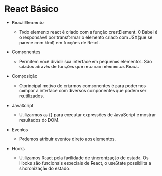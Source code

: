 # React Básico

* React Elemento
  - Todo elemento react é criado com a função creatElement. O Babel é o responsável por transformar o elemento criado com JSX(que se parece com html) em funções de React.

* Componentes
  - Permitem você dividir sua interface em pequenos elementos. São criados através de funções que retornam elementos React.

* Composição
  - O principal motivo de criarmos componentes é para podermos compor a interface com diversos componentes que podem ser reutilizados.

* JavaScript
  - Utilizarmos as {} para executar expressões de JavaScript e mostrar resultados do DOM.

* Eventos
  - Podemos atribuir eventos direto aos elementos.

* Hooks
  - Utilizamos React pela facilidade de sincronização de estado. Os Hooks são funcionais especiais de React, o useState possibilita a sincronização do estado.